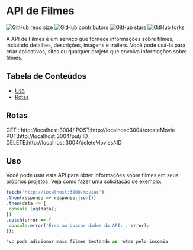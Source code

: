 # API de Filmes

![GitHub repo size](https://img.shields.io/github/repo-size/seu-usuario/seu-repositorio)
![GitHub contributors](https://img.shields.io/github/contributors/seu-usuario/seu-repositorio)
![GitHub stars](https://img.shields.io/github/stars/seu-usuario/seu-repositorio?style=social)
![GitHub forks](https://img.shields.io/github/forks/seu-usuario/seu-repositorio?style=social)

A API de Filmes é um serviço que fornece informações sobre filmes, incluindo detalhes, descrições, imagens e trailers. Você pode usá-la para criar aplicativos, sites ou qualquer projeto que envolva informações sobre filmes.

## Tabela de Conteúdos

- [Uso](#uso)
- [Rotas](#rotas)
  
## Rotas
GET : http://localhost:3004/
POST:http://localhost:3004/createMovie
PUT:http://localhost:3004/put/:ID
DELETE:http://localhost:3004/deleteMovies/:ID

## Uso

Você pode usar esta API para obter informações sobre filmes em seus próprios projetos. Veja como fazer uma solicitação de exemplo:

```javascript
fetch('http://localhost:3000/movies')
.then(response => response.json())
.then(data => {
 console.log(data);
})
.catch(error => {
 console.error('Erro ao buscar dados da API:', error);
});

*vc pode adicionar mais filmes testando as rotas pelo insomia
